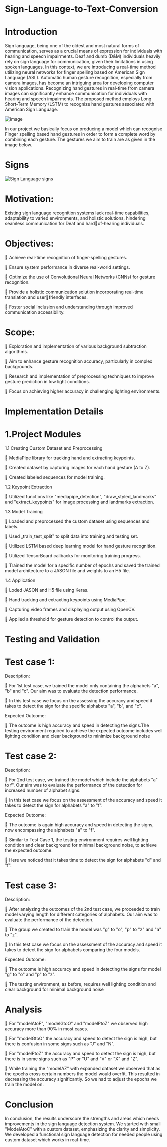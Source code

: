 # Sign-Language-to-Text-Conversion
# Introduction
Sign language, being one of the oldest and most natural forms of communication, serves as a crucial means of expression for individuals with hearing and speech impairments. Deaf and dumb (D&M) individuals heavily rely on sign language for communication, given their limitations in using spoken languages. In this context, we are introducing a real-time method utilizing neural networks for finger spelling based on American Sign Language (ASL). Automatic human gesture recognition, especially from camera images, has become an intriguing area for developing computer vision applications. Recognizing hand gestures in real-time from camera images can significantly enhance communication for individuals with hearing and speech impairments. The proposed method employs Long Short-Term Memory (LSTM) to recognize hand gestures associated with American Sign Language.


![image](https://github.com/amolmore111/Sign-Language-to-Text-Conversion/assets/123639865/8704adac-10e3-4e7a-90d7-6dd9c11cae78)

In our project we basically focus on producing a model which can recognise Finger spelling based hand gestures in order to form a complete word by combining each gesture.
The gestures we aim to train are as given in the image below.

# Signs
![Sign Language signs](https://github.com/amolmore111/Sign-Language-to-Text-Conversion/assets/123639865/4183904f-f0eb-42f1-b5a7-d04a79272c04)

# Motivation:
Existing sign language recognition systems lack real-time capabilities, adaptability to varied environments, and holistic solutions, hindering seamless communication for Deaf and hardof-hearing individuals.

# Objectives:
 Achieve real-time recognition of finger-spelling gestures.

 Ensure system performance in diverse real-world settings.

 Optimize the use of Convolutional Neural Networks (CNNs) for gesture recognition.

 Provide a holistic communication solution incorporating real-time translation and userfriendly interfaces.

 Foster social inclusion and understanding through improved communication accessibility.

# Scope:
 Exploration and implementation of various background subtraction algorithms.

 Aim to enhance gesture recognition accuracy, particularly in complex backgrounds.

 Research and implementation of preprocessing techniques to improve gesture prediction in low light conditions.

 Focus on achieving higher accuracy in challenging lighting environments.

# Implementation Details

# 1.Project Modules
1.1 Creating Custom Dataset and Preprocessing

 MediaPipe library for tracking hand and extracting keypoints.

 Created dataset by capturing images for each hand gesture (A to Z).

 Created labeled sequences for model training.

1.2 Keypoint Extraction

 Utilized functions like "mediapipe_detection", "draw_styled_landmarks" and "extract_keypoints" for image processing and landmarks extraction.

1.3 Model Training

 Loaded and preprocessed the custom dataset using sequences and labels.

 Used „train_test_split‟ to split data into training and testing set.

 Utilized LSTM based deep learning model for hand gesture recognition.

 Utilized TensorBoard callbacks for monitoring training progress.

 Trained the model for a specific number of epochs and saved the trained model architecture to a JASON file and weights to an H5 file.

1.4 Application

 Loded JASON and H5 file using Keras.

 Hand tracking and extraxting keypoints using MediaPipe.

 Capturing video frames and displaying output using OpenCV.

 Applied a threshold for gesture detection to control the output.

# Testing and Validation

# Test case 1:

Description:

 For 1st test case, we trained the model only containing the alphabets "a", "b" and "c". Our aim was to evaluate the detection performance.

 In this test case we focus on the assessing the accuracy and speed it takes to detect the sign for the specific alphabets "a", "b", and "c".

Expected Outcome:

 The outcome is high accuracy and speed in detecting the signs.The testing environment required to achieve the expected outcome includes well lighting condition 
and clear background to minimize background noise

# Test case 2:

Description:

 For 2nd test case, we trained the model which include the alphabets "a" to f". Our aim was to evaluate the performance of the detection for increased 
number of alphabet signs.

 In this test case we focus on the assessment of the accuracy and speed it takes to detect the sign for alphabets "a" to "f".

Expected Outcome:

 The outcome is again high accuracy and speed in detecting the signs, now encompassing the alphabets "a" to "f".

 Similar to Test Case 1, the testing environment requires well lighting condition and clear background for minimal background noise, to achieve the expected outcome.

 Here we noticed that it takes time to detect the sign for alphabets "d" and "f".

# Test case 3:

Description:

 After analyzing the outcomes of the 2nd test case, we proceeded to train model varying length for different categories of alphabets. Our aim was to evaluate the performance of the detection.

 The group we created to train the model was "g" to "o", "p" to "z" and "a" to "z".

 In this test case we focus on the assessment of the accuracy and speed it takes to detect the sign for alphabets comparing the four models.

Expected Outcome:

 The outcome is high accuracy and speed in detecting the signs for model "g" to "o" and "p" to "z".

 The testing environment, as before, requires well lighting condition and clear background for minimal background noise

# Analysis

 For "modelAtoF", "modelGtoO" and "modelPtoZ" we observed high accuracy more than 90% in most cases.

 For "modelGtoO" the accuracy and speed to detect the sign is high, but there is confusion in some signs such as "J" and "N".

 For "modelPtoZ" the accuracy and speed to detect the sign is high, but there is in some signs such as "P" or "U" and "V" or "X" and "Z".
 
 While training the "modelAZ" with expanded dataset we observed that as the epochs cross certain numbers the model would overfit. This resulted in decreasing the 
accuracy significantly. So we had to adjust the epochs we train the model on.

# Conclusion

In conclusion, the results underscore the strengths and areas which needs improvements in the sign language detection system. We started with small "ModelAtoC" with a custom dataset, emphasizing the clarity and simplicity. We developed a functional sign language detection for needed people using custom dataset which works in real-time.
